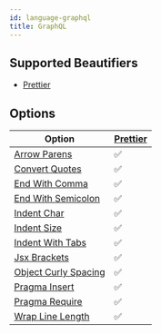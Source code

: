```yaml
---
id: language-graphql
title: GraphQL
---
```

## Supported Beautifiers
- [Prettier](/docs/beautifier-prettier.html)
## Options
| Option | [Prettier](/docs/beautifier-prettier.html) |
| --- | --- |
| [Arrow Parens](/docs/option-arrow-parens.html) | &#9989; |
| [Convert Quotes](/docs/option-convert-quotes.html) | &#9989; |
| [End With Comma](/docs/option-end-with-comma.html) | &#9989; |
| [End With Semicolon](/docs/option-end-with-semicolon.html) | &#9989; |
| [Indent Char](/docs/option-indent-char.html) | &#9989; |
| [Indent Size](/docs/option-indent-size.html) | &#9989; |
| [Indent With Tabs](/docs/option-indent-with-tabs.html) | &#9989; |
| [Jsx Brackets](/docs/option-jsx-brackets.html) | &#9989; |
| [Object Curly Spacing](/docs/option-object-curly-spacing.html) | &#9989; |
| [Pragma Insert](/docs/option-pragma-insert.html) | &#9989; |
| [Pragma Require](/docs/option-pragma-require.html) | &#9989; |
| [Wrap Line Length](/docs/option-wrap-line-length.html) | &#9989; |
